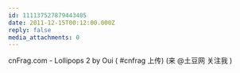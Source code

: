 ```yaml
---
id: 111137527879443405
date: 2011-12-15T00:12:00.000Z
reply: false
media_attachments: 0
---
```


cnFrag.com - Lollipops 2 by Oui ( #cnfrag 上传) (来 @土豆网 关注我 ) ​​​​

